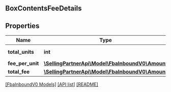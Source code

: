 ## BoxContentsFeeDetails

## Properties

Name | Type | Description | Notes
------------ | ------------- | ------------- | -------------
**total_units** | **int** | The item quantity. | [optional]
**fee_per_unit** | [**\SellingPartnerApi\Model\FbaInboundV0\Amount**](Amount.md) |  | [optional]
**total_fee** | [**\SellingPartnerApi\Model\FbaInboundV0\Amount**](Amount.md) |  | [optional]

[[FbaInboundV0 Models]](../) [[API list]](../../Api) [[README]](../../../README.md)
